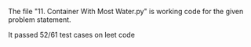 The file "11. Container With Most Water.py" is working code for the given problem statement.


It passed 52/61 test cases on leet code
